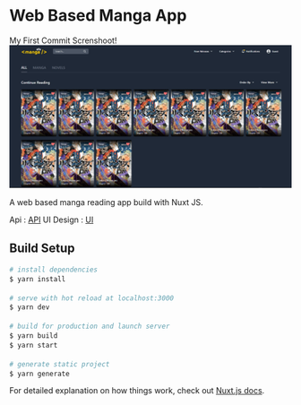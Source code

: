 # Web Based Manga App

My First Commit Screnshoot!
![FirstCommit](assets\first_commit.jpg)

A web based manga reading app build with Nuxt JS.

Api : [API](https://github.com/febryardiansyah/manga-api)
UI Design : [UI](https://www.behance.net/gallery/105843153/Bastiat-Mangas-Website-Ui-Design)


## Build Setup

```bash
# install dependencies
$ yarn install

# serve with hot reload at localhost:3000
$ yarn dev

# build for production and launch server
$ yarn build
$ yarn start

# generate static project
$ yarn generate
```

For detailed explanation on how things work, check out [Nuxt.js docs](https://nuxtjs.org).
